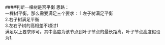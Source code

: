 ####判断一棵树是否平衡
思路：         
一棵树平衡，那么需要满足三个要求：
1.左子树满足平衡      
2.右子树满足平衡      
3.左右子树的高相差不超过1       
满足以上要求即可，其中高度为该节点到叶子节点的最长距离，叶子节点高度假设为1.